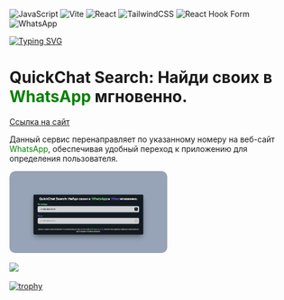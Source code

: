 
![JavaScript](https://img.shields.io/badge/javascript-%23323330.svg?style=for-the-badge&logo=javascript&logoColor=%23F7DF1E) ![Vite](https://img.shields.io/badge/vite-%23646CFF.svg?style=for-the-badge&logo=vite&logoColor=white) ![React](https://img.shields.io/badge/react-%2320232a.svg?style=for-the-badge&logo=react&logoColor=%2361DAFB) ![TailwindCSS](https://img.shields.io/badge/tailwindcss-%2338B2AC.svg?style=for-the-badge&logo=tailwind-css&logoColor=white) ![React Hook Form](https://img.shields.io/badge/React%20Hook%20Form-%23EC5990.svg?style=for-the-badge&logo=reacthookform&logoColor=white) ![WhatsApp](https://img.shields.io/badge/WhatsApp-25D366?style=for-the-badge&logo=whatsapp&logoColor=white)


<!---Пример кода-->
[![Typing SVG](https://readme-typing-svg.herokuapp.com?color=%2336BCF7&lines=QuickChat+Search)](https://git.io/typing-svg)

<h1> QuickChat Search: Найди своих в <span style="color: green;" >WhatsApp</span>  мгновенно. </h1>

<a href="http://quickchatwhatsapp.ru/">Ссылка на сайт</a>

<p>Данный сервис перенаправляет по указанному номеру на веб-сайт <span style="color: green;" >WhatsApp</span>, обеспечивая удобный переход к приложению для определения пользователя. </p>

<div style="border-radius: 10px; overflow: hidden;">
  <img src="./public/img_search.png" alt="Alt img" style="border-radius: 10px;" width="280" height="auto">
</div>


![](http://github-profile-summary-cards.vercel.app/api/cards/repos-per-language?username=matyha345&theme=algolia)

[![trophy](https://github-profile-trophy.vercel.app/?username=matyha345)](https://github.com/matyha345/github-profile-trophy)